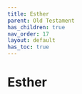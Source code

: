 ```yaml
---
title: Esther
parent: Old Testament
has_children: true
nav_order: 17
layout: default
has_toc: true
---
```


# Esther
